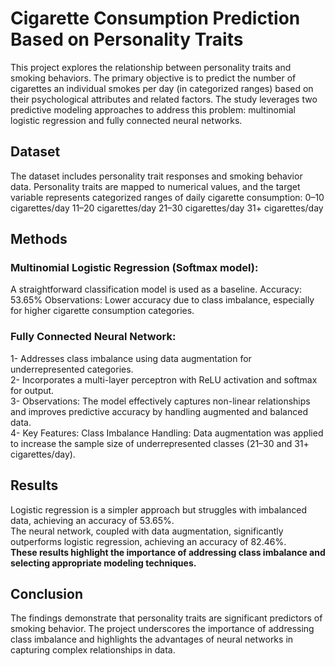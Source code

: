 # Cigarette Consumption Prediction Based on Personality Traits
This project explores the relationship between personality traits and smoking behaviors. The primary objective is to predict the number of cigarettes an individual smokes per day (in categorized ranges) based on their psychological attributes and related factors. The study leverages two predictive modeling approaches to address this problem: multinomial logistic regression and fully connected neural networks.

## Dataset
The dataset includes personality trait responses and smoking behavior data. Personality traits are mapped to numerical values, and the target variable represents categorized ranges of daily cigarette consumption:
0–10 cigarettes/day
11–20 cigarettes/day
21–30 cigarettes/day
31+ cigarettes/day

## Methods
### Multinomial Logistic Regression (Softmax model):
A straightforward classification model is used as a baseline.
Accuracy: 53.65%
Observations: Lower accuracy due to class imbalance, especially for higher cigarette consumption categories.


### Fully Connected Neural Network:
1- Addresses class imbalance using data augmentation for underrepresented categories. <br>
2- Incorporates a multi-layer perceptron with ReLU activation and softmax for output. <br>
3- Observations: The model effectively captures non-linear relationships and improves predictive accuracy by handling augmented and balanced data. <br>
4- Key Features: Class Imbalance Handling: Data augmentation was applied to increase the sample size of underrepresented classes (21–30 and 31+ cigarettes/day). <br>


## Results
Logistic regression is a simpler approach but struggles with imbalanced data, achieving an accuracy of 53.65%. <br>
The neural network, coupled with data augmentation, significantly outperforms logistic regression, achieving an accuracy of 82.46%. <br>
**These results highlight the importance of addressing class imbalance and selecting appropriate modeling techniques.**

## Conclusion
The findings demonstrate that personality traits are significant predictors of smoking behavior. The project underscores the importance of addressing class imbalance and highlights the advantages of neural networks in capturing complex relationships in data.

